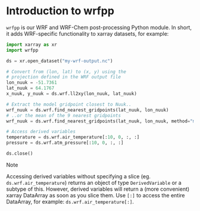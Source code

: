 # Introduction to wrfpp

`wrfpp` is our WRF and WRF-Chem post-processing Python module. In short, it adds WRF-specific functionality to xarray datasets, for example:

```python
import xarray as xr
import wrfpp

ds = xr.open_dataset("my-wrf-output.nc")

# Convert from (lon, lat) to (x, y) using the
# projection defined in the WRF output file
lon_nuuk = -51.7361
lat_nuuk = 64.1767
x_nuuk, y_nuuk = ds.wrf.ll2xy(lon_nuuk, lat_nuuk)

# Extract the model gridpoint closest to Nuuk..
wrf_nuuk = ds.wrf.find_nearest_gridpoints(lat_nuuk, lon_nuuk)
# ..or the mean of the 9 nearest gridpoints
wrf_nuuk = ds.wrf.find_nearest_gridpoints(lat_nuuk, lon_nuuk, method="mean")

# Access derived variables
temperature = ds.wrf.air_temperature[:10, 0, :, :]
pressure = ds.wrf.atm_pressure[:10, 0, :, :]

ds.close()
```

> [!NOTE]
> Accessing derived variables without specifying a slice (eg. `ds.wrf.air_temperature`) returns an object of type `DerivedVariable` or a subtype of this. However, derived variables will return a (more convenient) xarray DataArray as soon as you slice them. Use `[:]` to access the entire DataArray, for example: `ds.wrf.air_temperature[:]`.
